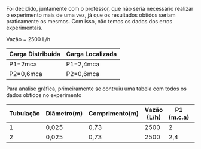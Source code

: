 <p>Foi decidido, juntamente com o professor, que não seria necessário realizar o experimento mais de uma vez, já que os resultados obtidos 
seriam praticamente os mesmos. Com isso, não temos os dados dos erros experimentais.</p>

<p>Vazão = 2500 L/h<p>

<p>

Carga Distribuída| Carga Localizada
-----------------|---------------
P1=2mca          | P1=2,4mca  
P2=0,6mca         | P2=0,6mca 

<p>


<p>Para analise gráfica, primeiramente se contruiu uma tabela com todos os dados obtidos no experimento<p> 
<p>

Tubulação|Diâmetro(m)|Comprimento(m)|Vazão (L/h)|P1 (m.c.a) | P2(m.c.a) 
---------|------------|------------|----------|-------------|----------
    1        |  0,025        |    0,73     |   2500      |  2      | 0,6 mca  
        2        |   0,025    |    0,73      |   2500     |2,4      | 0,6mca 
    
<p>
